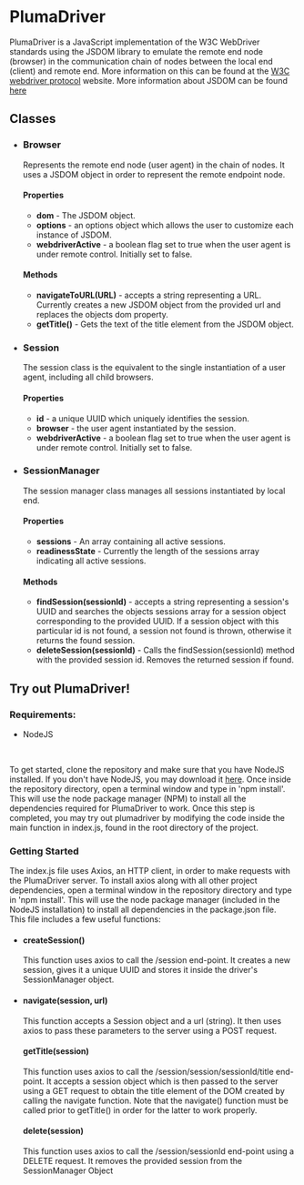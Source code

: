 <h1>PlumaDriver</h1>

<p>PlumaDriver is a JavaScript implementation of the W3C WebDriver standards using 
the JSDOM library to emulate the remote end node (browser) in the communication chain of nodes between the local end (client) and remote end. More information on this can be found at the <a href ="https://www.w3.org/TR/webdriver1/#protocol">W3C webdriver protocol</a> website.
More information about JSDOM can be found <a href="https://github.com/jsdom/jsdom">here</a></p>


<h2>Classes</h2>

<ul>
    <li>
        <h3>Browser</h3>
        <p>Represents the remote end node (user agent) in the chain of nodes. It uses a JSDOM object in
        order to represent the remote endpoint node.</p>
        <h4>Properties</h4>
        <ul>
            <li>
                <strong>dom</strong> - The JSDOM object.
            </li>
            <li>
                <strong>options</strong> - an options object which allows the user to
                customize each instance of JSDOM.
            </li>
            <li>
                <strong>webdriverActive</strong> - a boolean flag set to true when the
                 user agent is under remote control. Initially set to false.
            </li>        
        </ul>
        <h4>Methods</h4>
        <ul>
            <li>
                <strong>navigateToURL(URL)</strong> - accepts a string representing a URL.
                Currently creates a new JSDOM object from the provided url and replaces the objects dom 
                property.  
            </li>
            <li>
                <strong>getTitle()</strong> - Gets the text of the title element from the JSDOM object.
            </li>      
        </ul>
    </li>
    <li>
        <h3>Session</h3>
        <p>The session class is the equivalent to the single instantiation of a user agent, including all child browsers.</h4>
        <h4>Properties</h4>
        <ul>
            <li>
                <strong>id</strong> - a unique UUID which uniquely identifies the session.
            </li>
            <li>
                <strong>browser</strong> - the user agent instantiated by the session.
            </li>
            <li>
                <strong>webdriverActive</strong> - a boolean flag set to true when the
                 user agent is under remote control. Initially set to false.
            </li>        
        </ul>
    </li>
    <li>
        <h3>SessionManager</h3>
        <p>The session manager class manages all sessions instantiated by local end.</p>
        <h4>Properties</h4>
        <ul>
            <li>
                <strong>sessions</strong> - An array containing all active sessions. 
            </li>
            <li>
                <strong>readinessState</strong> - Currently the length of the sessions array indicating all active sessions.
            </li>     
        </ul>
        <h4>Methods</h4>
        <ul>
            <li>
                <strong>findSession(sessionId)</strong> - accepts a string representing a session's UUID and searches the 
                objects sessions array for a session object corresponding to the provided UUID. If a session object with this particular id is not found, 
                a session not found is thrown, otherwise it returns the found session.  
            </li>
            <li>
                <strong>deleteSession(sessionId)</strong> - Calls the findSession(sessionId) method with the provided session id.  
                Removes the returned session if found.
            </li>      
        </ul>
    </li>
</ul>

<h2>Try out PlumaDriver!</h2>
<h3>Requirements: </h3>
<ul>
    <li>NodeJS</li>
</ul>
<br />
<p>To get started, clone the repository and make sure that you have NodeJS installed. If you don't have NodeJS, you may download it 
<a href="https://nodejs.org/en/download">here</a>. Once inside the repository directory, open a terminal window and type in 'npm install'. 
This will use the node package manager (NPM) to install all the dependencies required for PlumaDriver to work. Once this step is completed, 
you may try out plumadriver by modifying the code inside the main function in index.js, found in the root directory of the project.
</p>

<h3>Getting Started</h3>

<p>The index.js file uses Axios, an HTTP client, in order to make requests with the
PlumaDriver server. To install axios along with all other project dependencies, open a terminal window
in the repository directory and type in 'npm install'. This will use the node package manager (included in the NodeJS installation) to install all
 dependencies in the package.json file. <br/> This file includes a few useful functions:</p>

<ul>
    <li>
    <h4>createSession()</h4>
    <p>This function uses axios to call the /session end-point. It creates a new session, gives it a unique UUID and stores it inside the driver's SessionManager object. </p>
    </li>
    <li>
    <h4>navigate(session, url)</h4>
    <p>This function accepts a Session object and a url (string). It then uses axios to pass these parameters to the server using a POST request.</p>
    </li>
    <h4>getTitle(session)</h4>
    <p>This function uses axios to call the /session/session/sessionId/title end-point. It accepts a session object which is then passed to the 
    server using a GET request to obtain the title element of the DOM created by calling the navigate function. Note that the navigate() function must
     be called prior to getTitle() in order for the latter to work properly.</p>
    </li>
    <h4>delete(session)</h4>
    <p>This function uses axios to call the /session/sessionId end-point using a DELETE request. It removes the provided session from the SessionManager Object</p>
    </li>
</ul>